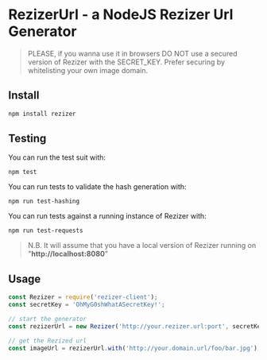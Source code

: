 # RezizerUrl - a NodeJS Rezizer Url Generator

> PLEASE, if you wanna use it in browsers DO NOT use a secured version of Rezizer with the SECRET_KEY. Prefer securing by whitelisting your own image domain.

## Install

```sh
npm install rezizer
```

## Testing

You can run the test suit with:
```
npm test
```

You can run tests to validate the hash generation with:
```
npm run test-hashing
```

You can run tests against a running instance of Rezizer with:
```
npm run test-requests
```
> N.B. It will assume that you have a local version of Rezizer running on "**http://localhost:8080**"


## Usage

```javascript
const Rezizer = require('rezizer-client');
const secretKey = 'OhMyG0shWhatASecretKey!';

// start the generator
const rezizerUrl = new Rezizer('http://your.rezizer.url:port', secretKey);

// get the Rezized url
const imageUrl = rezizerUrl.with('http://your.domain.url/foo/bar.jpg').resize(100,100).generate();
```
